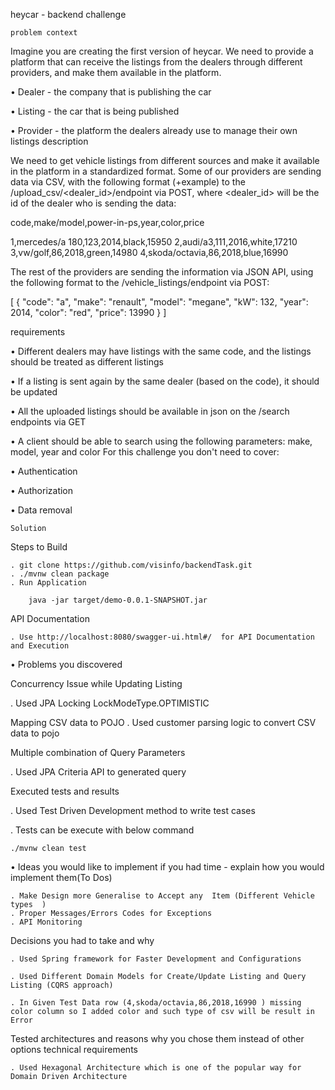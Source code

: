 heycar - backend challenge 

```problem context```
 
Imagine you are creating the first version of heycar. We need to provide a platform that can receive the listings from the dealers through different providers, and make them available in the platform. 

• Dealer - the company that is publishing the car 

• Listing - the car that is being published 

• Provider - the platform the dealers already use to manage their own listings 
description 

We need to get vehicle listings from different sources and make it available in the platform in a standardized format. Some of our providers are sending data via CSV, with the following format (+example) to the /upload_csv/<dealer_id>/endpoint via POST, where <dealer_id> will be the id of the dealer who is sending the data: 

code,make/model,power-in-ps,year,color,price 

1,mercedes/a 180,123,2014,black,15950 
2,audi/a3,111,2016,white,17210 
3,vw/golf,86,2018,green,14980 
4,skoda/octavia,86,2018,blue,16990 

The rest of the providers are sending the information via JSON API, using the following format to the /vehicle_listings/endpoint via POST: 

[ 
{ 
"code": "a", "make": "renault", "model": "megane", "kW": 132, "year": 2014, "color": "red", "price": 13990 } ]
 
 requirements 
 
• Different dealers may have listings with the same code, and the listings should be treated as different listings 

• If a listing is sent again by the same dealer (based on the code), it should be updated 

• All the uploaded listings should be available in json on the /search endpoints via GET 

• A client should be able to search using the following parameters: make, model, year and color 
For this challenge you don't need to cover: 

• Authentication 

• Authorization 

• Data removal 

```Solution```

   Steps to Build 
   
    . git clone https://github.com/visinfo/backendTask.git
    . ./mvnw clean package 
    . Run Application
    
        java -jar target/demo-0.0.1-SNAPSHOT.jar
    
  API Documentation 
  
    . Use http://localhost:8080/swagger-ui.html#/  for API Documentation and Execution 
        
     




• Problems you discovered 

 Concurrency Issue while Updating Listing 
 
  . Used JPA Locking LockModeType.OPTIMISTIC
 
 Mapping CSV data to POJO 
  . Used customer parsing logic to convert CSV data to pojo
 
 Multiple combination  of Query Parameters 
 
  . Used JPA Criteria API to generated query 
 
 
 Executed tests and results
 
  . Used Test Driven Development method to write test cases 
  
  . Tests can be execute with below command 
   
   ```./mvnw clean test ``` 
   
   
 • Ideas you would like to implement if you had time - explain how you would implement them(To Dos)
  
    . Make Design more Generalise to Accept any  Item (Different Vehicle types  ) 
    . Proper Messages/Errors Codes for Exceptions 
    . API Monitoring 

 

Decisions you had to take and why 

    . Used Spring framework for Faster Development and Configurations
   
    . Used Different Domain Models for Create/Update Listing and Query Listing (CQRS approach)
   
    . In Given Test Data row (4,skoda/octavia,86,2018,16990 ) missing color column so I added color and such type of csv will be result in Error 
   
   
Tested architectures and reasons why you chose them instead of other options 
technical requirements 

    . Used Hexagonal Architecture which is one of the popular way for Domain Driven Architecture 
   
   

